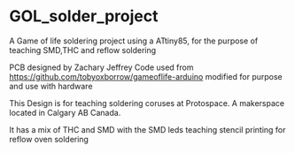 # GOL_solder_project
A Game of life soldering project using a ATtiny85, for the purpose of teaching SMD,THC and reflow soldering

PCB designed by Zachary Jeffrey
Code used from https://github.com/tobyoxborrow/gameoflife-arduino modified for purpose and use with hardware 

This Design is for teaching soldering coruses at Protospace. A makerspace located in Calgary AB Canada. 

It has a mix of THC and SMD with the SMD leds teaching stencil printing for reflow oven soldering

